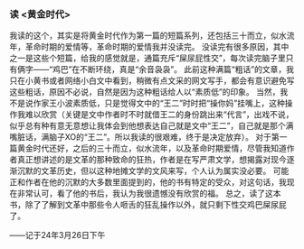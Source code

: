 ### 读 <黄金时代>

我读的这个，其实是将黄金时代作为第一篇的短篇系列，还包括三十而立，似水流年，革命时期的爱情等，革命时期的爱情我并没读完。
没读完有很多原因，其中之一是这些个短篇，给我的感觉就是，通篇充斥“屎尿屁性交”，每次读完脑子里只有俩字——“鸡巴”在不断环绕，真是“余音袅袅”。
此前这种满篇“粗话”的文章，我只在小黄书或者网络小白文中看到，稍微有点文采的网文写手，都会有意识避免写这些粗话，原因不必说，自然是因为这种粗话给人以“素质低”的印象。
当然，我不是说作家王小波素质低，只是觉得文中的“王二”时时把“操你妈”挂嘴上，这种操作我难以欣赏（关键是文中作者时不时就借王二的身份跳出来“代言”，出戏不说，似乎总有种有意无意想让我体会到他想表达自己就是文中“王二”，自己就是那个满嘴脏话，满脑子XO的“王二”。所以我读的很艰难，终于是决定放弃）。
对于第一篇黄金时代还好，之后的三十而立，似水流年，以及革命时期爱情，尽管我知道作者真正想讲述的是文革的那种致命的狂热，作者是在写严肃文学，想揭露对现今逐渐沉默的文革历史，但以这种地摊文学的文风来写，个人认为属实没必要。
可能正和作者在他的沉默的大多数里面提到的，他的书有特定的受众，对这句话，我现在非常认可，看了他的书后，我认为我很遗憾没有欣赏的福。
总之，读了这本书，除了了解到文革中那些令人咂舌的狂乱操作以外，就只剩下性交鸡巴屎尿屁了。

——记于24年3月26日下午